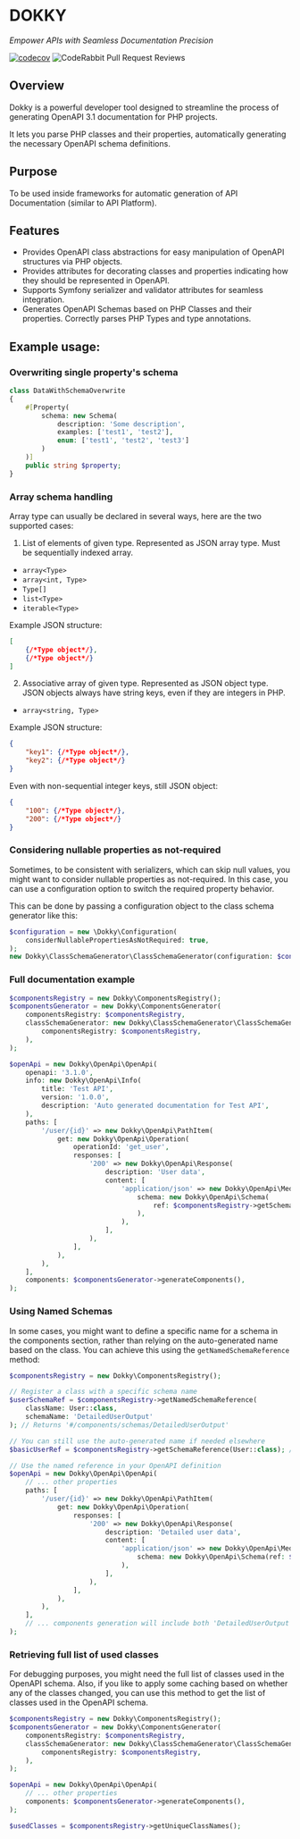 # DOKKY

*Empower APIs with Seamless Documentation Precision*

[![codecov](https://codecov.io/github/vuryss/dokky/branch/master/graph/badge.svg?token=XXj2PesW0g)](https://codecov.io/github/vuryss/dokky)
![CodeRabbit Pull Request Reviews](https://img.shields.io/coderabbit/prs/github/vuryss/dokky?utm_source=oss&utm_medium=github&utm_campaign=vuryss%2Fdokky&labelColor=171717&color=FF570A&link=https%3A%2F%2Fcoderabbit.ai&label=CodeRabbit+Reviews)

## Overview

Dokky is a powerful developer tool designed to streamline the process of generating OpenAPI 3.1 documentation for PHP projects.

It lets you parse PHP classes and their properties, automatically generating the necessary OpenAPI schema definitions.

## Purpose

To be used inside frameworks for automatic generation of API Documentation (similar to API Platform).

## Features

- Provides OpenAPI class abstractions for easy manipulation of OpenAPI structures via PHP objects.
- Provides attributes for decorating classes and properties indicating how they should be represented in OpenAPI.
- Supports Symfony serializer and validator attributes for seamless integration.
- Generates OpenAPI Schemas based on PHP Classes and their properties. Correctly parses PHP Types and type annotations.

## Example usage:

### Overwriting single property's schema

```php
class DataWithSchemaOverwrite
{
    #[Property(
        schema: new Schema(
            description: 'Some description',
            examples: ['test1', 'test2'],
            enum: ['test1', 'test2', 'test3']
        )
    )]
    public string $property;
}
```

### Array schema handling

Array type can usually be declared in several ways, here are the two supported cases:

1. List of elements of given type. Represented as JSON array type. Must be sequentially indexed array.

- `array<Type>`
- `array<int, Type>`
- `Type[]`
- `list<Type>`
- `iterable<Type>`

Example JSON structure:
```json
[
    {/*Type object*/},
    {/*Type object*/}
]
```

2. Associative array of given type. Represented as JSON object type. JSON objects always have string keys, even if
  they are integers in PHP.

- `array<string, Type>`

Example JSON structure:
```json
{
    "key1": {/*Type object*/},
    "key2": {/*Type object*/}
}
```

Even with non-sequential integer keys, still JSON object:
```json
{
    "100": {/*Type object*/},
    "200": {/*Type object*/}
}
```

### Considering nullable properties as not-required

Sometimes, to be consistent with serializers, which can skip null values, you might want to consider nullable properties
as not-required. In this case, you can use a configuration option to switch the required property behavior.

This can be done by passing a configuration object to the class schema generator like this:

```php
$configuration = new \Dokky\Configuration(
    considerNullablePropertiesAsNotRequired: true,
);
new Dokky\ClassSchemaGenerator\ClassSchemaGenerator(configuration: $configuration)
```


### Full documentation example
```php
$componentsRegistry = new Dokky\ComponentsRegistry();
$componentsGenerator = new Dokky\ComponentsGenerator(
    componentsRegistry: $componentsRegistry,
    classSchemaGenerator: new Dokky\ClassSchemaGenerator\ClassSchemaGenerator(
        componentsRegistry: $componentsRegistry,
    ),
);

$openApi = new Dokky\OpenApi\OpenApi(
    openapi: '3.1.0',
    info: new Dokky\OpenApi\Info(
        title: 'Test API',
        version: '1.0.0',
        description: 'Auto generated documentation for Test API',
    ),
    paths: [
        '/user/{id}' => new Dokky\OpenApi\PathItem(
            get: new Dokky\OpenApi\Operation(
                operationId: 'get_user',
                responses: [
                    '200' => new Dokky\OpenApi\Response(
                        description: 'User data',
                        content: [
                            'application/json' => new Dokky\OpenApi\MediaType(
                                schema: new Dokky\OpenApi\Schema(
                                    ref: $componentsRegistry->getSchemaReference(User::class),
                                ),
                            ),
                        ],
                    ),
                ],
            ),
        ),
    ],
    components: $componentsGenerator->generateComponents(),
);
```

### Using Named Schemas

In some cases, you might want to define a specific name for a schema in the components section, rather than relying on the auto-generated name based on the class. You can achieve this using the `getNamedSchemaReference` method:

```php
$componentsRegistry = new Dokky\ComponentsRegistry();

// Register a class with a specific schema name
$userSchemaRef = $componentsRegistry->getNamedSchemaReference(
    className: User::class,
    schemaName: 'DetailedUserOutput'
); // Returns '#/components/schemas/DetailedUserOutput'

// You can still use the auto-generated name if needed elsewhere
$basicUserRef = $componentsRegistry->getSchemaReference(User::class); // Returns '#/components/schemas/User' (or similar if name conflicts)

// Use the named reference in your OpenAPI definition
$openApi = new Dokky\OpenApi\OpenApi(
    // ... other properties
    paths: [
        '/user/{id}' => new Dokky\OpenApi\PathItem(
            get: new Dokky\OpenApi\Operation(
                responses: [
                    '200' => new Dokky\OpenApi\Response(
                        description: 'Detailed user data',
                        content: [
                            'application/json' => new Dokky\OpenApi\MediaType(
                                schema: new Dokky\OpenApi\Schema(ref: $userSchemaRef), // Use the named reference
                            ),
                        ],
                    ),
                ],
            ),
        ),
    ],
    // ... components generation will include both 'DetailedUserOutput' and 'User' schemas
);

```

### Retrieving full list of used classes

For debugging purposes, you might need the full list of classes used in the OpenAPI schema.
Also, if you like to apply some caching based on whether any of the classes changed, you can use this method to get the
list of classes used in the OpenAPI schema.

```php
$componentsRegistry = new Dokky\ComponentsRegistry();
$componentsGenerator = new Dokky\ComponentsGenerator(
    componentsRegistry: $componentsRegistry,
    classSchemaGenerator: new Dokky\ClassSchemaGenerator\ClassSchemaGenerator(
        componentsRegistry: $componentsRegistry,
    ),
);

$openApi = new Dokky\OpenApi\OpenApi(
    // ... other properties
    components: $componentsGenerator->generateComponents(),
);

$usedClasses = $componentsRegistry->getUniqueClassNames();
```
